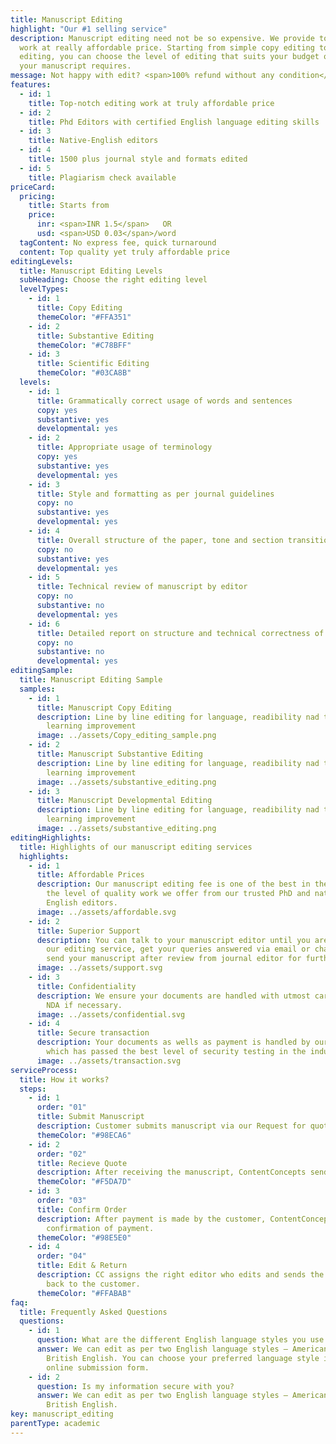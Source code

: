 ```yaml
---
title: Manuscript Editing
highlight: "Our #1 selling service"
description: Manuscript editing need not be so expensive. We provide top-qualty
  work at really affordable price. Starting from simple copy editing to advanced
  editing, you can choose the level of editing that suits your budget or what
  your manuscript requires.
message: Not happy with edit? <span>100% refund without any condition</span>
features:
  - id: 1
    title: Top-notch editing work at truly affordable price
  - id: 2
    title: Phd Editors with certified English language editing skills
  - id: 3
    title: Native-English editors
  - id: 4
    title: 1500 plus journal style and formats edited
  - id: 5
    title: Plagiarism check available
priceCard:
  pricing:
    title: Starts from
    price:
      inr: <span>INR 1.5</span>   OR
      usd: <span>USD 0.03</span>/word
  tagContent: No express fee, quick turnaround
  content: Top quality yet truly affordable price
editingLevels:
  title: Manuscript Editing Levels
  subHeading: Choose the right editing level
  levelTypes:
    - id: 1
      title: Copy Editing
      themeColor: "#FFA351"
    - id: 2
      title: Substantive Editing
      themeColor: "#C78BFF"
    - id: 3
      title: Scientific Editing
      themeColor: "#03CA8B"
  levels:
    - id: 1
      title: Grammatically correct usage of words and sentences
      copy: yes
      substantive: yes
      developmental: yes
    - id: 2
      title: Appropriate usage of terminology
      copy: yes
      substantive: yes
      developmental: yes
    - id: 3
      title: Style and formatting as per journal guidelines
      copy: no
      substantive: yes
      developmental: yes
    - id: 4
      title: Overall structure of the paper, tone and section transition
      copy: no
      substantive: yes
      developmental: yes
    - id: 5
      title: Technical review of manuscript by editor
      copy: no
      substantive: no
      developmental: yes
    - id: 6
      title: Detailed report on structure and technical correctness of your manuscript
      copy: no
      substantive: no
      developmental: yes
editingSample:
  title: Manuscript Editing Sample
  samples:
    - id: 1
      title: Manuscript Copy Editing
      description: Line by line editing for language, readibility nad technical
        learning improvement
      image: ../assets/Copy_editing_sample.png
    - id: 2
      title: Manuscript Substantive Editing
      description: Line by line editing for language, readibility nad technical
        learning improvement
      image: ../assets/substantive_editing.png
    - id: 3
      title: Manuscript Developmental Editing
      description: Line by line editing for language, readibility nad technical
        learning improvement
      image: ../assets/substantive_editing.png
editingHighlights:
  title: Highlights of our manuscript editing services
  highlights:
    - id: 1
      title: Affordable Prices
      description: Our manuscript editing fee is one of the best in the industry for
        the level of quality work we offer from our trusted PhD and native
        English editors.
      image: ../assets/affordable.svg
    - id: 2
      title: Superior Support
      description: You can talk to your manuscript editor until you are satisfied with
        our editing service, get your queries answered via email or chat and
        send your manuscript after review from journal editor for further check.
      image: ../assets/support.svg
    - id: 3
      title: Confidentiality
      description: We ensure your documents are handled with utmost care. We can sign
        NDA if necessary.
      image: ../assets/confidential.svg
    - id: 4
      title: Secure transaction
      description: Your documents as wells as payment is handled by our secure website
        which has passed the best level of security testing in the industry.
      image: ../assets/transaction.svg
serviceProcess:
  title: How it works?
  steps:
    - id: 1
      order: "01"
      title: Submit Manuscript
      description: Customer submits manuscript via our Request for quote page.
      themeColor: "#98ECA6"
    - id: 2
      order: "02"
      title: Recieve Quote
      description: After receiving the manuscript, ContentConcepts sends price quote.
      themeColor: "#F5DA7D"
    - id: 3
      order: "03"
      title: Confirm Order
      description: After payment is made by the customer, ContentConcepts sends
        confirmation of payment.
      themeColor: "#98E5E0"
    - id: 4
      order: "04"
      title: Edit & Return
      description: CC assigns the right editor who edits and sends the edited document
        back to the customer.
      themeColor: "#FFABAB"
faq:
  title: Frequently Asked Questions
  questions:
    - id: 1
      question: What are the different English language styles you use while editing?
      answer: We can edit as per two English language styles – American English and
        British English. You can choose your preferred language style in the
        online submission form.
    - id: 2
      question: Is my information secure with you?
      answer: We can edit as per two English language styles – American English and
        British English.
key: manuscript_editing
parentType: academic
---
```

